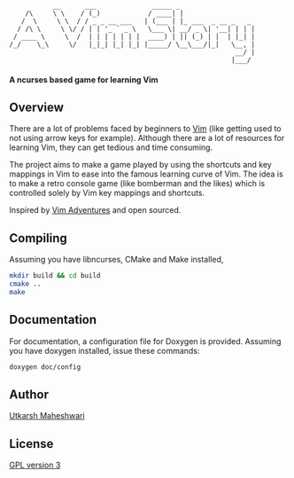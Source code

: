                __      ___              _____ _                   
        /\     \ \    / (_)            / ____| |                  
       /  \     \ \  / / _ _ __ ___   | (___ | |_ ___  _ __ _   _ 
      / /\ \     \ \/ / | | '_ ` _ \   \___ \| __/ _ \| '__| | | |
     / ____ \     \  /  | | | | | | |  ____) | || (_) | |  | |_| |
    /_/    \_\     \/   |_|_| |_| |_| |_____/ \__\___/|_|   \__, |
                                                             __/ |
                                                            |___/

#### A ncurses based game for learning Vim

## Overview
There are a lot of problems faced by beginners to [Vim](http://www.vim.org/)
(like getting used to not using arrow keys for example). Although there are a
lot of resources for learning Vim, they can get tedious and time consuming.  

The project aims to make a game played by using the shortcuts and key mappings
in Vim to ease into the famous learning curve of Vim. The idea is to make a
retro console game (like bomberman and the likes) which is controlled solely
by Vim key mappings and shortcuts.  

Inspired by [Vim Adventures](https://vim-adventures.com/) and open sourced.

## Compiling
Assuming you have libncurses, CMake and Make installed,
```bash
mkdir build && cd build
cmake ..
make
```

## Documentation
For documentation, a configuration file for Doxygen is provided. Assuming you
 have doxygen installed, issue these commands:
```bash
doxygen doc/config
```

## Author
[Utkarsh Maheshwari](https://github.com/UtkarshMe)

## License
[GPL version 3](https://github.com/UtkarshMe/a-vim-story/blob/master/LICENSE)

